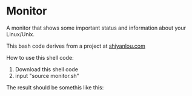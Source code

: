 # Monitor
A monitor that shows some important status and information about your Linux/Unix.

This bash code derives from a project at [shiyanlou.com](https://www.shiyanlou.com/courses/597)

How to use this shell code:

1. Download this shell code
2. input "source monitor.sh"

The result should be somethis like this:

